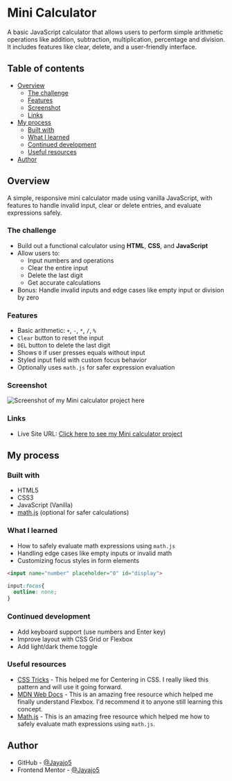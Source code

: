 # Mini Calculator

A basic JavaScript calculator that allows users to perform simple arithmetic operations like addition, subtraction, multiplication, percentage and division. It includes features like clear, delete, and a user-friendly interface.

## Table of contents

- [Overview](#overview)
  - [The challenge](#the-challenge)
  - [Features](#Features)
  - [Screenshot](#screenshot)
  - [Links](#links)
- [My process](#my-process)
  - [Built with](#built-with)
  - [What I learned](#what-i-learned)
  - [Continued development](#continued-development)
  - [Useful resources](#useful-resources)
- [Author](#author)


## Overview

A simple, responsive mini calculator made using vanilla JavaScript, with features to handle invalid input, clear or delete entries, and evaluate expressions safely.

### The challenge

- Build out a functional calculator using **HTML**, **CSS**, and **JavaScript**
- Allow users to:
  - Input numbers and operations
  - Clear the entire input
  - Delete the last digit
  - Get accurate calculations
- Bonus: Handle invalid inputs and edge cases like empty input or division by zero

### Features

- Basic arithmetic: `+`, `-`, `*`, `/`, `%`
- `Clear` button to reset the input
- `DEL` button to delete the last digit
- Shows `0` if user presses equals without input
- Styled input field with custom focus behavior
- Optionally uses `math.js` for safer expression evaluation

### Screenshot

![Screenshot of my Mini calculator project here](/💜Mini%20Calculator.png)

### Links

- Live Site URL: [Click here to see my Mini calculator project]()

## My process

### Built with

- HTML5
- CSS3
- JavaScript (Vanilla)
- [math.js](https://mathjs.org/) (optional for safer calculations)

### What I learned

- How to safely evaluate math expressions using `math.js`
- Handling edge cases like empty inputs or invalid math
- Customizing focus styles in form elements

```html
<input name="number" placeholder="0" id="display">

```
```css
input:focus{
  outline: none;
}
```
### Continued development

- Add keyboard support (use numbers and Enter key)
- Improve layout with CSS Grid or Flexbox
- Add light/dark theme toggle

### Useful resources

- [CSS Tricks](https://css-tricks.com/centering-css-complete-guide/) - This helped me for Centering in CSS. I really liked this pattern and will use it going forward.
- [MDN Web Docs](https://developer.mozilla.org/en-US/docs/Glossary/Flexbox) - This is an amazing free resource which helped me finally understand Flexbox. I'd recommend it to anyone still learning this concept.
- [Math.js](https://mathjs.org/) - This is an amazing free resource which helped me how to safely evaluate math expressions using `math.js`.

## Author

- GitHub - [@Jayajo5](https://github.com/Jayajo5)
- Frontend Mentor - [@Jayajo5](https://www.frontendmentor.io/profile/Jayajo5)

